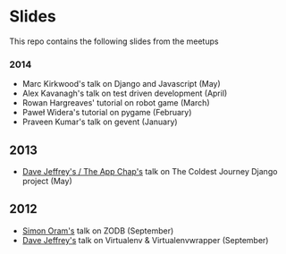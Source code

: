 # Slides

This repo contains the following slides from the meetups

### 2014

* Marc Kirkwood's talk on Django and Javascript (May)
* Alex Kavanagh's talk on test driven development (April)
* Rowan Hargreaves' tutorial on robot game (March)
* Paweł Widera's tutorial on pygame (February)
* Praveen Kumar's talk on gevent (January)

## 2013

* [Dave Jeffrey's / The App Chap's][2] talk on The Coldest Journey Django project (May)

## 2012

* [Simon Oram's][0] talk on ZODB (September)
* [Dave Jeffrey's][1] talk on Virtualenv & Virtualenvwrapper (September)


[0]: http://www.electrosoup.co.uk/
[1]: http://www.davidjeffrey.co.uk
[2]: http://www.theappchaps.co.uk

